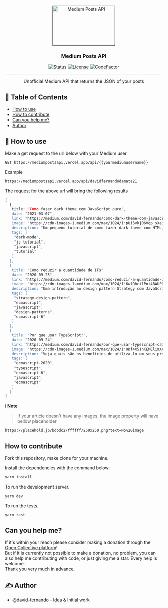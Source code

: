 <p align="center">
  <a href="" rel="noopener">
 <img width=200px height=128px src="https://images2.imgbox.com/a8/bb/ISkyh3WP_o.png" alt="Medium Posts API"></a>
</p>

<h3 align="center">Medium Posts API</h3>

<div align="center">

[![Status](https://img.shields.io/badge/status-active-success.svg)]() [![License](https://img.shields.io/badge/license-MIT-blue.svg)](/LICENSE) [![CodeFactor](https://www.codefactor.io/repository/github/david-fernando/medium-posts-api/badge)](https://www.codefactor.io/repository/github/david-fernando/medium-posts-api)

</div>

---

<p align="center"> Unofficial Medium API that returns the JSON of your posts
    <br> 
</p>

## 📝 Table of Contents

- [How to use](#how_to_use)
- [How to contribute](#how_to_contribute)
- [Can you help me?](#did_you_like_it)
- [Author](#authors)


## 🏁 <span id="how_to_use">How to use </span>

Make a get request to the url below with your Medium user

```bash
GET https://mediumpostsapi.vercel.app/api/{{yourmediumusername}}
```

Example

```bash
https://mediumpostsapi.vercel.app/api/davidfernandodamata21
```
The request for the above url will bring the following results

```bash
[
  {	
   title: "Como fazer dark theme com JavaScript puro",
   date: "2021-03-07",
   link: "https://medium.com/david-fernando/como-dark-theme-com-javascript-puro-fc277377447c?source=rss-e1120fb0abef------2",
   image: "https://cdn-images-1.medium.com/max/1024/1*pUi3vkj06Vqp_sXeiI-UbQ.jpeg",
   description: "Um pequeno tutorial de como fazer dark theme com HTML, CSS e JavaScript puro.",
   tags: [
    "dark-mode",
    "js-tutorial",
    "javascript",
    "tutorial"
   ]
  },
  {	
   title: "Como reduzir a quantidade de IFs"
   date: "2020-09-25",
   link: "https://medium.com/david-fernando/como-reduzir-a-quantidade-de-ifs-4484fc728397?source=rss-e1120fb0abef------2",
   image: "https://cdn-images-1.medium.com/max/1024/1*6wlQhci1Pot4BWUPDpHbfw.jpeg",
   description: "Uma introdução ao design pattern Strategy com JavaScript",
   tags: [
    "strategy-design-pattern",
    "ecmascript",
    "javascript",
    "design-patterns",
    "ecmascript-6"
   ]
  },
  {
   title: "Por que usar TypeScript?",
   date: "2020-09-24",
   link: "https://medium.com/david-fernando/por-que-usar-typescript-ca15607eed33?source=rss-e1120fb0abef------2",
   image: "https://cdn-images-1.medium.com/max/1024/1*ODf4X51nKEMElimXA706gQ.jpeg",
   description: "Veja quais são os benefícios de utiliza-lo em seus projetos",
   tags: [
    "ecmascript-2020",
    "typescript",
    "ecmascript-6",
    "javascript",
    "ecmascript"
   ]
  }
]
```
ℹ **Note**
> If your article doesn't have any images, the image property will have bellow placeholder
```bash
https://placehold.jp/bdbdc2/ffffff/250x250.png?text=No%20image
```

## <span id="how_to_contribute">How to contribute</span>

 Fork this repository, make clone for your machine.

 Install the dependencies with the command below:

 ```bash
 yarn install
 ```

To run the development server.

```bash
yarn dev
```
To run the tests.

```bash
yarn test
```

## <span id="did_you_like_it">Can you help me?</span>
If it's within your reach please consider making a donation through the [Open Collective platform](https://opencollective.com/medium-posts-api)!<br> But if it is currently not possible to make a donation, no problem, you can also help me contributing with code, or just giving me a star. Every help is welcome.<br> Thank you very much in advance.

## ✍️ <span id="authors">Author</span>

- [@david-fernando](https://github.com/david-fernando) - Idea & Initial work
